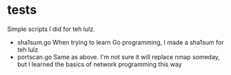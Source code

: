 tests
=====

Simple scripts I did for teh lulz.

- sha1sum.go
  When trying to learn Go programming, I made a sha1sum for teh lulz
- portscan.go
  Same as above. I'm not sure it will replace nmap someday, but I learned
  the basics of network programming this way

